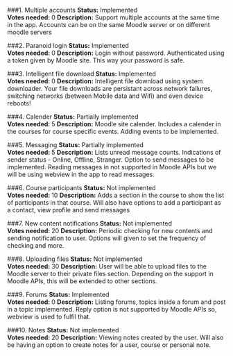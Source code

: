 ###1. Multiple accounts
  <b>Status:</b> Implemented<br/>
  <b> Votes needed: </b> 0
  <b>Description:</b> Support multiple accounts at the same time in the app. Accounts can be on the same Moodle server or on different moodle servers

###2. Paranoid login
  <b>Status:</b> Implemented<br/>
  <b> Votes needed: </b> 0
  <b>Description:</b> Login without password. Authenticated using a token given by Moodle site. This way your password is safe.

###3. Intelligent file download
  <b>Status:</b> Implemented<br/>
  <b> Votes needed: </b> 0
  <b>Description:</b> Intelligent file download using system downloader. Your file downloads are persistant across network failures, switching networks (between Mobile data and Wifi) and even device reboots!

###4. Calender
  <b>Status:</b> Partially implemented<br/>
  <b> Votes needed: </b> 5
  <b>Description:</b> Moodle site calender. Includes a calender in the courses for course specific events. Adding events to be implemented.

###5. Messaging
  <b>Status:</b> Partially implemented<br/>
  <b> Votes needed: </b> 5
  <b>Description:</b> Lists unread message counts. Indications of sender status - Online, Offline, Stranger. Option to send messages to be implemented. Reading messages in not supported in Moodle APIs but we will be using webview in the app to read messages.

###6. Course participants
  <b>Status:</b> Not implemented<br/>
  <b> Votes needed: </b> 10
  <b>Description:</b> Adds a section in the course to show the list of participants in that course. Will also have options to add a participant as a contact, view profile and send messages

###7. New content notifications
  <b>Status:</b> Not implemented<br/>
  <b> Votes needed: </b> 20
  <b>Description:</b> Periodic checking for new contents and sending notification to user. Options will given to set the frequency of checking and more.

###8. Uploading files
  <b>Status:</b> Not implemented<br/>
  <b> Votes needed: </b> 30
  <b>Description:</b> User will be able to upload files to the Moodle server to their private files section. Depending on the support in Moodle APIs, this will be extended to other sections.

###9. Forums
  <b>Status:</b> Implemented<br/>
  <b> Votes needed: </b> 0
  <b>Description:</b> Listing forums, topics inside a forum and post in a topic implemented. Reply option is not supported by Moodle APIs so, webview is used to fulfil that.

###10. Notes
  <b>Status:</b> Not implemented<br/>
  <b> Votes needed: </b> 20
  <b>Description:</b> Viewing notes created by the user. Will also be having an option to create notes for a user, course or personal note.
